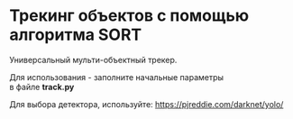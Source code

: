 # Трекинг объектов с помощью алгоритма SORT

Универсальный мульти-объектный трекер.  

Для использования - заполните начальные параметры  
в файле **track.py**

Для выбора детектора, используйте: https://pjreddie.com/darknet/yolo/

